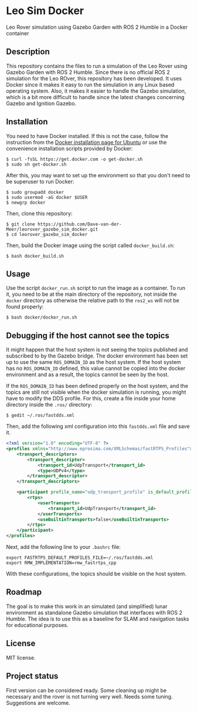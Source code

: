 # Leo Sim Docker

Leo Rover simulation using Gazebo Garden with ROS 2 Humble in a Docker container

## Description
This repository contains the files to run a simulation of the Leo Rover using Gazebo Garden with ROS 2 Humble. Since there is no official ROS 2 simulation for the Leo ROver, this repository has been developed. It uses Docker since it makes it easy to run the simulation in any Linux based operating system. Also, it makes it easier to handle the Gazebo simulation, which is a bit more difficult to handle since the latest changes concerning Gazebo and Ignition Gazebo.

## Installation
You need to have Docker installed. If this is not the case, follow the instruction from the [Docker installation page for Ubuntu](https://docs.docker.com/engine/install/ubuntu/) or use the convenience installation scripts provided by Docker:

```shell-session
$ curl -fsSL https://get.docker.com -o get-docker.sh
$ sudo sh get-docker.sh
```

After this, you may want to set up the environment so that you don't need to be superuser to run Docker:

```shell-session
$ sudo groupadd docker
$ sudo usermod -aG docker $USER
$ newgrp docker
```

Then, clone this repository:

```shell-session
$ git clone https://github.com/Dave-van-der-Meer/leorover_gazebo_sim_docker.git
$ cd leorover_gazebo_sim_docker
```

Then, build the Docker image using the script called `docker_build.sh`:

```shell-session
$ bash docker_build.sh
```

## Usage
Use the script `docker_run.sh` script to run the image as a container. To run it, you need to be at the main directory of the repository, not inside the `docker` directory as otherwise the relative path to the `ros2_ws` will not be found properly:

```shell-session
$ bash docker/docker_run.sh
```
## Debugging if the host cannot see the topics

It might happen that the host system is not seeing the topics published and subscribed to by the Gazebo bridge. The docker environment has been set up to use the same `ROS_DOMAIN_ID` as the host system. If the host system has no `ROS_DOMAIN_ID` defined, this value cannot be copied into the docker environment and as a result, the topics cannot be seen by the host.

If the `ROS_DOMAIN_ID` has been defined properly on the host system, and the topics are still not visible when the docker simulation is running, you might have to modify the DDS profile. For this, create a file inside your home directory inside the `.ros/` directory:

```shell-session
$ gedit ~/.ros/fastdds.xml
```

Then, add the following xml configuration into this `fastdds.xml` file and save it.

```xml
<?xml version="1.0" encoding="UTF-8" ?>
<profiles xmlns="http://www.eprosima.com/XMLSchemas/fastRTPS_Profiles">
    <transport_descriptors>
        <transport_descriptor>
            <transport_id>UdpTransport</transport_id>
            <type>UDPv4</type>
        </transport_descriptor>
    </transport_descriptors>

    <participant profile_name="udp_transport_profile" is_default_profile="true">
        <rtps>
            <userTransports>
                <transport_id>UdpTransport</transport_id>
            </userTransports>
            <useBuiltinTransports>false</useBuiltinTransports>
        </rtps>
    </participant>
</profiles>
```

Next, add the following line to your `.bashrc` file:

```shell
export FASTRTPS_DEFAULT_PROFILES_FILE=~/.ros/fastdds.xml
export RMW_IMPLEMENTATION=rmw_fastrtps_cpp
```

With these configurations, the topics should be visible on the host system.



## Roadmap
The goal is to make this work in an simulated (and simplified) lunar environment as standalone Gazebo simulation that interfaces with ROS 2 Humble. The idea is to use this as a baseline for SLAM and navigation tasks for educational purposes.

## License
MIT license.

## Project status
First version can be considered ready. Some cleaning up might be necessary and the rover is not turning very well. Needs some tuning. Suggestions are welcome.
